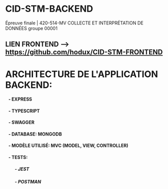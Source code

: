 # CID-STM-BACKEND
Épreuve finale | 420-514-MV COLLECTE ET INTERPRÉTATION DE DONNÉES groupe 00001 

## LIEN FRONTEND --> https://github.com/hodux/CID-STM-FRONTEND

# ARCHITECTURE DE L'APPLICATION BACKEND:
####     &nbsp;&nbsp; - EXPRESS
####      &nbsp;&nbsp; - TYPESCRIPT
####      &nbsp;&nbsp; - SWAGGER
####      &nbsp;&nbsp; - DATABASE: MONGODB
####      &nbsp;&nbsp; - MODÈLE UTILISÉ: MVC (MODEL, VIEW, CONTROLLER)
####      &nbsp;&nbsp; - TESTS:
#####        &nbsp;&nbsp;&nbsp;&nbsp;&nbsp;&nbsp;&nbsp;&nbsp; - JEST
#####        &nbsp;&nbsp;&nbsp;&nbsp;&nbsp;&nbsp;&nbsp;&nbsp; - POSTMAN
          
